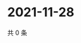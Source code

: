 # 2021-11-28

共 0 条

<!-- BEGIN WEIBO -->
<!-- 最后更新时间 Sun Nov 28 2021 02:16:19 GMT+0800 (China Standard Time) -->

<!-- END WEIBO -->

